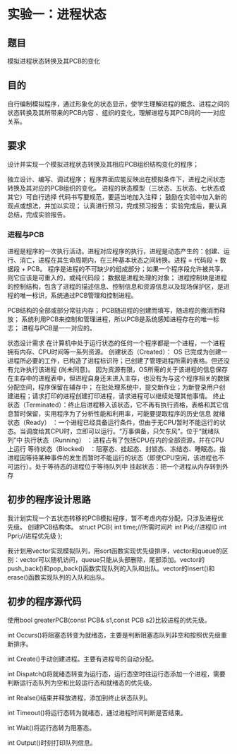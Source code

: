 # 实验一：进程状态

## 题目
模拟进程状态转换及其PCB的变化

## 目的
自行编制模拟程序，通过形象化的状态显示，使学生理解进程的概念、进程之间的状态转换及其所带来的PCB内容 、组织的变化，理解进程与其PCB间的一一对应关系。

## 要求
设计并实现一个模拟进程状态转换及其相应PCB组织结构变化的程序；

独立设计、编写、调试程序；
程序界面应能反映出在模拟条件下，进程之间状态转换及其对应的PCB组织的变化。
进程的状态模型（三状态、五状态、七状态或其它）可自行选择
代码书写要规范，要适当地加入注释；
鼓励在实验中加入新的观点或想法，并加以实现；
认真进行预习，完成预习报告；
实验完成后，要认真总结，完成实验报告。


### 进程与PCB
进程是程序的一次执行活动。进程对应程序的执行，进程是动态产生的：创建、运行、消亡，进程在其生命周期内，在三种基本状态之间转换。进程 = 代码段 + 数据段 + PCB。
程序是进程的不可缺少的组成部分；如果一个程序段允许被共享，则它应该是可重入的，或纯代码段；
数据是进程处理的对象；
进程控制块是进程的控制结构，包含了进程的描述信息、控制信息和资源信息以及现场保护区，是进程的唯一标识，系统通过PCB管理和控制进程。

PCB结构的全部或部分常驻内存；
PCB随进程的创建而填写，随进程的撤消而释放；
系统利用PCB来控制和管理进程，所以PCB是系统感知进程存在的唯一标志；
进程与PCB是一一对应的。

状态设计需求
在计算机中处于运行状态的任何一个程序都是一个进程，一个进程拥有内存、CPU时间等一系列资源。
创建状态（Created）： OS 已完成为创建一进程所必要的工作，已构造了进程标识符；已创建了管理进程所需的表格。但还没有允许执行该进程 (尚未同意)。
因为资源有限，OS所需的关于该进程的信息保存在主存中的进程表中，但进程自身还未进入主存，也没有为与这个程序相关的数据分配空间，程序保留在辅存中；
在批处理系统中，提交新作业；为新登录用户创建进程；请求打印的进程创建打印进程，请求进程可以继续处理其他事情。
终止状态（Terminated）：终止后进程移入该状态，它不再有执行资格，表格和其它信息暂时保留，实用程序为了分析性能和利用率，可能要提取程序的历史信息
就绪状态（Ready） ：一个进程已经具备运行条件，但由于无CPU暂时不能运行的状态。当调度给其CPU时，立即可以运行。“万事俱备，只欠东风”。位于“就绪队列”中
执行状态（Running） ：进程占有了包括CPU在内的全部资源，并在CPU上运行
等待状态（Blocked） ：阻塞态、挂起态、封锁态、冻结态、睡眠态。指进程因等待某种事件的发生而暂时不能运行的状态（即使CPU空闲，该进程也不可运行）。处于等待态的进程位于等待队列中
挂起状态：把一个进程从内存转到外存


## 初步的程序设计思路
我计划实现一个五状态转移的PCB模拟程序，暂不考虑内存分配，只涉及进程优先级。
创建PCB结构体。
struct PCB{
    int time;//所需时间片
    int Pid;//进程ID
    int Ppri;//进程优先级
};

我计划用vector实现模拟队列，用sort函数实现优先级排序，vector和queue的区别：vector可以随机访问，queue只能从头部删除，尾部添加。vector的push_back()和pop_back()函数实现队列的入队和出队。vector的insert()和erase()函数实现队列的入队和出队。

## 初步的程序源代码
使用bool greaterPCB(const PCB& s1,const PCB s2)比较进程的优先级。

int Occurs()将阻塞态转变为就绪态，主要是判断阻塞态队列非空和按照优先级重新排序。

int Create()手动创建进程。主要有进程号的自动分配。

int Dispatch()将就绪态转变为运行态，运行态空时往运行态添加一个进程，需要判断运行态队列为空和比较运行态和就绪态的优先级。

int Realse()结束并释放进程，添加到终止状态队列。

int Timeout()将运行态转为就绪态，通过进程时间判断是否结束。

int Wait()将运行态转为阻塞态。

int Output()时刻打印队列信息。
